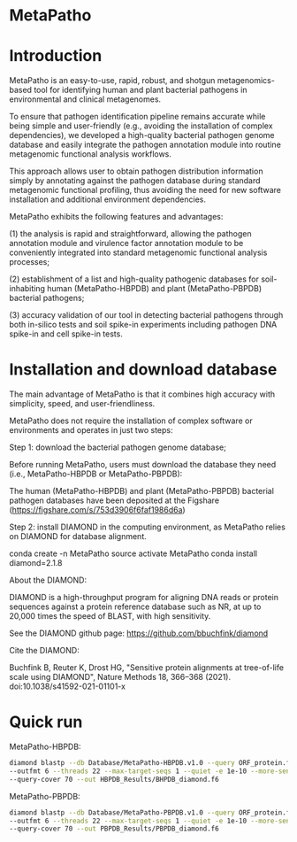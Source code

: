 # MetaPatho 

# Introduction

MetaPatho is an easy-to-use, rapid, robust, and shotgun metagenomics-based tool for identifying human and plant bacterial pathogens in environmental and clinical metagenomes.

To ensure that pathogen identification pipeline remains accurate while being simple and user-friendly (e.g., avoiding the installation of complex dependencies), we developed a high-quality bacterial pathogen genome database and easily integrate the pathogen annotation module into routine metagenomic functional analysis workflows. 

This approach allows user to obtain pathogen distribution information simply by annotating against the pathogen database during standard metagenomic functional profiling, thus avoiding the need for new software installation and additional environment dependencies.

MetaPatho exhibits the following features and advantages: 

(1) the analysis is rapid and straightforward, allowing the pathogen annotation module and virulence factor annotation module to be conveniently integrated into standard metagenomic functional analysis processes; 

(2) establishment of a list and high-quality pathogenic databases for soil-inhabiting human (MetaPatho-HBPDB) and plant (MetaPatho-PBPDB) bacterial pathogens; 

(3) accuracy validation of our tool in detecting bacterial pathogens through both in-silico tests and soil spike-in experiments including pathogen DNA spike-in and cell spike-in tests.


# Installation and download database

The main advantage of MetaPatho is that it combines high accuracy with simplicity, speed, and user-friendliness. 

MetaPatho does not require the installation of complex software or environments and operates in just two steps: 

Step 1: download the bacterial pathogen genome database; 

Before running MetaPatho, users must download the database they need (i.e., MetaPatho-HBPDB or MetaPatho-PBPDB):

The human (MetaPatho-HBPDB) and plant (MetaPatho-PBPDB) bacterial pathogen databases have been deposited at the Figshare (https://figshare.com/s/753d3906f6faf1986d6a)


Step 2: install DIAMOND in the computing environment, as MetaPatho relies on DIAMOND for database alignment.

conda create -n MetaPatho
source activate MetaPatho
conda install diamond=2.1.8


About the DIAMOND:

DIAMOND is a  high-throughput program for aligning DNA reads or protein sequences against a protein reference database such as NR, at up to 20,000 times the speed of BLAST, with high sensitivity.

See the DIAMOND github page: https://github.com/bbuchfink/diamond

Cite the DIAMOND:

Buchfink B, Reuter K, Drost HG, "Sensitive protein alignments at tree-of-life scale using DIAMOND", Nature Methods 18, 366–368 (2021). doi:10.1038/s41592-021-01101-x


# Quick run

MetaPatho-HBPDB:

```bash
diamond blastp --db Database/MetaPatho-HBPDB.v1.0 --query ORF_protein.fa \
--outfmt 6 --threads 22 --max-target-seqs 1 --quiet -e 1e-10 --more-sensitive --block-size 10 \
--query-cover 70 --out HBPDB_Results/BHPDB_diamond.f6
```

MetaPatho-PBPDB:

```bash
diamond blastp --db Database/MetaPatho-PBPDB.v1.0 --query ORF_protein.fa \
--outfmt 6 --threads 22 --max-target-seqs 1 --quiet -e 1e-10 --more-sensitive --block-size 10 \
--query-cover 70 --out PBPDB_Results/PBPDB_diamond.f6
```

